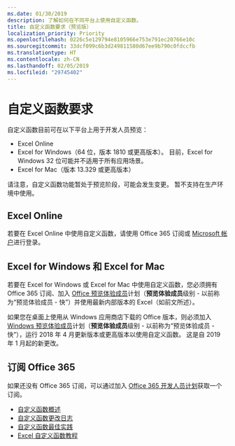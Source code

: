 ```yaml
---
ms.date: 01/30/2019
description: 了解如何在不同平台上使用自定义函数。
title: 自定义函数要求（预览版）
localization_priority: Priority
ms.openlocfilehash: 0226c5e129794e8105966e753e791ec20766e10c
ms.sourcegitcommit: 33dcf099c6b3d249811580d67ee9b790c0fdccfb
ms.translationtype: HT
ms.contentlocale: zh-CN
ms.lasthandoff: 02/05/2019
ms.locfileid: "29745402"
---
```

# <a name="custom-functions-requirements"></a>自定义函数要求

自定义函数目前可在以下平台上用于开发人员预览：

- Excel Online
- Excel for Windows（64 位，版本 1810 或更高版本）。 目前，Excel for Windows 32 位可能并不适用于所有应用场景。 
- Excel for Mac（版本 13.329 或更高版本）

请注意，自定义函数功能暂处于预览阶段，可能会发生变更。 暂不支持在生产环境中使用。

## <a name="excel-online"></a>Excel Online
若要在 Excel Online 中使用自定义函数，请使用 Office 365 订阅或 [Microsoft 帐户](https://account.microsoft.com/account)进行登录。 

## <a name="excel-for-windows-and-excel-for-mac"></a>Excel for Windows 和 Excel for Mac
若要在 Excel for Windows 或 Excel for Mac 中使用自定义函数，您必须拥有 Office 365 订阅、加入 [Office 预览体验成员](https://products.office.com/office-insider)计划（**预览体验成员**级别 - 以前称为“预览体验成员 - 快”）并使用最新内部版本的 Excel（如前文所述）。

如果您在桌面上使用从 Windows 应用商店下载的 Office 版本，则必须加入 [Windows 预览体验成员](https://insider.windows.com/)计划（**预览体验成员**级别 - 以前称为“预览体验成员 - 快”），运行 2018 年 4 月更新版本或更高版本以使用自定义函数。 这是自 2019 年 1 月起的新更改。

## <a name="subscribe-to-office-365"></a>订阅 Office 365
如果还没有 Office 365 订阅，可以通过加入 [Office 365 开发人员计划](https://developer.microsoft.com/zh-CN/office/dev-program)获取一个订阅。


* [自定义函数概述](custom-functions-overview.md)
* [自定义函数更改日志](custom-functions-changelog.md)
* [自定义函数最佳实践](custom-functions-best-practices.md)
* [Excel 自定义函数教程](../tutorials/excel-tutorial-create-custom-functions.md)
